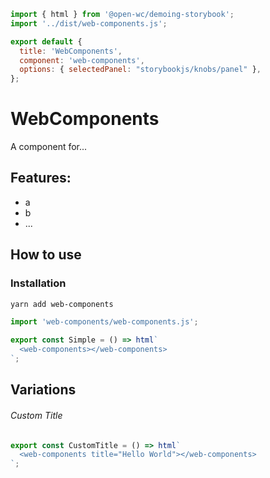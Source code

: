 ```js script
import { html } from '@open-wc/demoing-storybook';
import '../dist/web-components.js';

export default {
  title: 'WebComponents',
  component: 'web-components',
  options: { selectedPanel: "storybookjs/knobs/panel" },
};
```

# WebComponents

A component for...

## Features:

- a
- b
- ...

## How to use

### Installation

```bash
yarn add web-components
```

```js
import 'web-components/web-components.js';
```

```js preview-story
export const Simple = () => html`
  <web-components></web-components>
`;
```

## Variations

###### Custom Title

```js preview-story
export const CustomTitle = () => html`
  <web-components title="Hello World"></web-components>
`;
```
